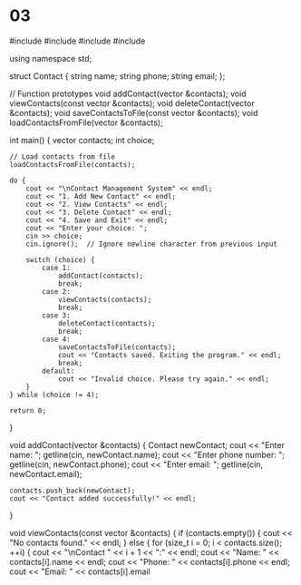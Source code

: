 # 03
#include <iostream>
#include <fstream>
#include <vector>
#include <string>

using namespace std;

struct Contact {
    string name;
    string phone;
    string email;
};

// Function prototypes
void addContact(vector<Contact> &contacts);
void viewContacts(const vector<Contact> &contacts);
void deleteContact(vector<Contact> &contacts);
void saveContactsToFile(const vector<Contact> &contacts);
void loadContactsFromFile(vector<Contact> &contacts);

int main() {
    vector<Contact> contacts;
    int choice;

    // Load contacts from file
    loadContactsFromFile(contacts);

    do {
        cout << "\nContact Management System" << endl;
        cout << "1. Add New Contact" << endl;
        cout << "2. View Contacts" << endl;
        cout << "3. Delete Contact" << endl;
        cout << "4. Save and Exit" << endl;
        cout << "Enter your choice: ";
        cin >> choice;
        cin.ignore();  // Ignore newline character from previous input

        switch (choice) {
            case 1:
                addContact(contacts);
                break;
            case 2:
                viewContacts(contacts);
                break;
            case 3:
                deleteContact(contacts);
                break;
            case 4:
                saveContactsToFile(contacts);
                cout << "Contacts saved. Exiting the program." << endl;
                break;
            default:
                cout << "Invalid choice. Please try again." << endl;
        }
    } while (choice != 4);

    return 0;
}

void addContact(vector<Contact> &contacts) {
    Contact newContact;
    cout << "Enter name: ";
    getline(cin, newContact.name);
    cout << "Enter phone number: ";
    getline(cin, newContact.phone);
    cout << "Enter email: ";
    getline(cin, newContact.email);

    contacts.push_back(newContact);
    cout << "Contact added successfully!" << endl;
}

void viewContacts(const vector<Contact> &contacts) {
    if (contacts.empty()) {
        cout << "No contacts found." << endl;
    } else {
        for (size_t i = 0; i < contacts.size(); ++i) {
            cout << "\nContact " << i + 1 << ":" << endl;
            cout << "Name: " << contacts[i].name << endl;
            cout << "Phone: " << contacts[i].phone << endl;
            cout << "Email: " << contacts[i].email
